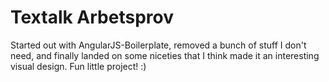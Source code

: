 # Textalk Arbetsprov
Started out with AngularJS-Boilerplate, removed a bunch of stuff I don't need, and finally landed on some niceties that I think made it an interesting visual design. Fun little project! :)
